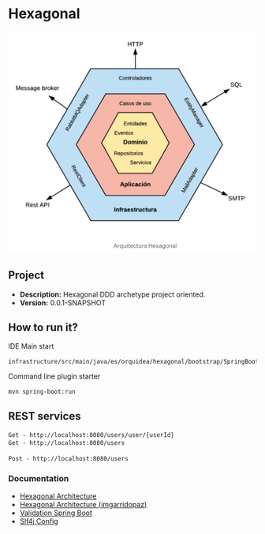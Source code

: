 # Hexagonal

![Drag Racing](local-resources/img/hexagon_schema.png)

## Project
* **Description:** Hexagonal DDD archetype project oriented.
* **Version:** 0.0.1-SNAPSHOT

## How to run it?
IDE Main start
```
infrastructure/src/main/java/es/orquidea/hexagonal/bootstrap/SpringBootService.java
```

Command line plugin starter
```
mvn spring-boot:run
```


## REST services

```
Get - http://localhost:8080/users/user/{userId}
Get - http://localhost:8080/users

Post - http://localhost:8080/users
```

### Documentation
* [Hexagonal Architecture](https://alistair.cockburn.us/hexagonal-architecture/)
* [Hexagonal Architecture (jmgarridopaz)](https://jmgarridopaz.github.io/content/hexagonalarchitecture.html#tc2-6)
* [Validation Spring Boot](https://www.baeldung.com/spring-boot-bean-validation)
* [Slf4j Config](https://mkyong.com/spring-boot/spring-boot-slf4j-logging-example/)
